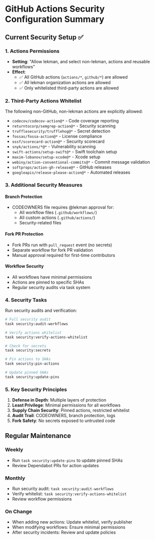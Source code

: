 # GitHub Actions Security Configuration Summary

## Current Security Setup ✅

### 1. Actions Permissions

- **Setting**: "Allow lekman, and select non-lekman, actions and reusable workflows"
- **Effect**:
  - ✅ All GitHub actions (`actions/*`, `github/*`) are allowed
  - ✅ All lekman organization actions are allowed
  - ✅ Only whitelisted third-party actions are allowed

### 2. Third-Party Actions Whitelist

The following non-GitHub, non-lekman actions are explicitly allowed:

- `codecov/codecov-action@*` - Code coverage reporting
- `returntocorp/semgrep-action@*` - Security scanning
- `trufflesecurity/trufflehog@*` - Secret detection
- `fossas/fossa-action@*` - License compliance
- `ossf/scorecard-action@*` - Security scorecard
- `snyk/actions/*@*` - Vulnerability scanning
- `swift-actions/setup-swift@*` - Swift toolchain setup
- `maxim-lobanov/setup-xcode@*` - Xcode setup
- `webiny/action-conventional-commits@*` - Commit message validation
- `softprops/action-gh-release@*` - GitHub releases
- `googleapis/release-please-action@*` - Automated releases

### 3. Additional Security Measures

#### Branch Protection

- CODEOWNERS file requires @lekman approval for:
  - All workflow files (`.github/workflows/`)
  - All custom actions (`.github/actions/`)
  - Security-related files

#### Fork PR Protection

- Fork PRs run with `pull_request` event (no secrets)
- Separate workflow for fork PR validation
- Manual approval required for first-time contributors

#### Workflow Security

- All workflows have minimal permissions
- Actions are pinned to specific SHAs
- Regular security audits via task system

### 4. Security Tasks

Run security audits and verification:

```bash
# Full security audit
task security:audit-workflows

# Verify actions whitelist
task security:verify-actions-whitelist

# Check for secrets
task security:secrets

# Pin actions to SHAs
task security:pin-actions

# Update pinned SHAs
task security:update-pins
```

### 5. Key Security Principles

1. **Defense in Depth**: Multiple layers of protection
2. **Least Privilege**: Minimal permissions for all workflows
3. **Supply Chain Security**: Pinned actions, restricted whitelist
4. **Audit Trail**: CODEOWNERS, branch protection, logs
5. **Fork Safety**: No secrets exposed to untrusted code

## Regular Maintenance

### Weekly

- Run `task security:update-pins` to update pinned SHAs
- Review Dependabot PRs for action updates

### Monthly

- Run security audit: `task security:audit-workflows`
- Verify whitelist: `task security:verify-actions-whitelist`
- Review workflow permissions

### On Change

- When adding new actions: Update whitelist, verify publisher
- When modifying workflows: Ensure minimal permissions
- After security incidents: Review and update policies